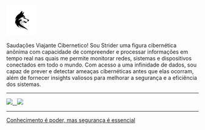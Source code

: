 <img height="80em" src="https://github.com/StriderWS/StriderWS/blob/main/logo.png?raw=true"/>

Saudações Viajante Cibernetico! Sou Strider uma figura cibernética anônima com  capacidade de compreender e processar informações em tempo real nas quais me permite monitorar redes, sistemas e dispositivos conectados em todo o mundo. Com acesso a uma infinidade de dados, sou capaz de prever e detectar ameaças cibernéticas antes que elas ocorram, além de fornecer insights valiosos para melhorar a segurança e a eficiência dos sistemas.

<hr>

<div>

  <a href="https://github.com/seu-usuário-aqui">
  <img height="140em" src="https://github-readme-stats.vercel.app/api/top-langs/?username=StriderWS&layout=compact&langs_count=7&theme=dracula"/>
  &nbsp
  <img height="140em" src="https://github-readme-stats.vercel.app/api?username=StriderWS&show_icons=true&theme=dracula&include_all_commits=true&count_private=true"/>

</div>

<hr>

Conhecimento é poder, mas segurança é essencial
